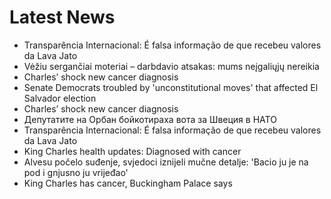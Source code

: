 # Latest News
-  Transparência Internacional: É falsa informação de que recebeu valores da Lava Jato
-  Vėžiu sergančiai moteriai – darbdavio atsakas: mums neįgaliųjų nereikia
-  Charles’ shock new cancer diagnosis
-  Senate Democrats troubled by 'unconstitutional moves' that affected El Salvador election
-  Charles’ shock new cancer diagnosis
-  Депутатите на Орбан бойкотираха вота за Швеция в НАТО
-  Transparência Internacional: É falsa informação de que recebeu valores da Lava Jato
-  King Charles health updates: Diagnosed with cancer
-  Alvesu počelo suđenje, svjedoci iznijeli mučne detalje: 'Bacio ju je na pod i gnjusno ju vrijeđao'
-  King Charles has cancer, Buckingham Palace says
